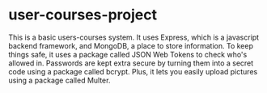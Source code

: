 # user-courses-project
This is a basic users-courses system.
It uses Express, which is a javascript backend framework, and MongoDB, a place to store information.
To keep things safe, it uses a package called JSON Web Tokens to check who's allowed in.
Passwords are kept extra secure by turning them into a secret code using a package called bcrypt.
Plus, it lets you easily upload pictures using a package called Multer.
